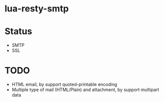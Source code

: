 lua-resty-smtp
==============

Status
======
* SMTP
* SSL 

TODO
====
* HTML email, by support quoted-printable encoding
* Multiple type of mail (HTML/Plain) and attachment, by support multipart data
